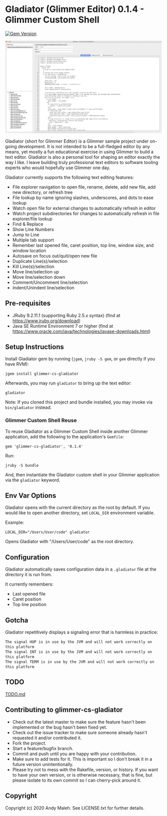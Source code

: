 # Gladiator (Glimmer Editor) 0.1.4 - Glimmer Custom Shell
[![Gem Version](https://badge.fury.io/rb/glimmer-cs-gladiator.svg)](http://badge.fury.io/rb/glimmer-cs-gladiator)

![Gladiator](images/glimmer-gladiator.png)

Gladiator (short for Glimmer Editor) is a Glimmer sample project under on-going development.
It is not intended to be a full-fledged editor by any means, yet mostly a fun educational exercise in using Glimmer to build a text editor.
Gladiator is also a personal tool for shaping an editor exactly the way I like. 
I leave building truly professional text editors to software tooling experts who would hopefully use Glimmer one day.

Gladiator currently supports the following text editing features:
- File explorer navigation to open file, rename, delete, add new file, add new directory, or refresh tree
- File lookup by name ignoring slashes, underscores, and dots to ease lookup
- Watch open file for external changes to automatically refresh in editor
- Watch project subdirectories for changes to automatically refresh in file explorer/file lookup
- Find & Replace
- Show Line Numbers
- Jump to Line
- Multiple tab support
- Remember last opened file, caret position, top line, window size, and window location
- Autosave on focus out/quit/open new file
- Duplicate Line(s)/selection
- Kill Line(s)/selection
- Move line/selection up
- Move line/selection down
- Comment/Uncomment line/selection
- Indent/Unindent line/selection

## Pre-requisites

- JRuby 9.2.11.1 (supporting Ruby 2.5.x syntax) (find at https://www.jruby.org/download)
- Java SE Runtime Environment 7 or higher (find at https://www.oracle.com/java/technologies/javase-downloads.html)

## Setup Instructions

Install Gladiator gem by running (`jgem`, `jruby -S gem`, or `gem` directly if you have RVM):

```
jgem install glimmer-cs-gladiator
```

Afterwards, you may run `gladiator` to bring up the text editor:

```
gladiator
```

Note: If you cloned this project and bundle installed, you may invoke via `bin/gladiator` instead. 

### Glimmer Custom Shell Reuse

To reuse Gladiator as a Glimmer Custom Shell inside another Glimmer application, add the 
following to the application's `Gemfile`:

```
gem 'glimmer-cs-gladiator', '0.1.4'
```

Run:

```
jruby -S bundle
```

And, then instantiate the Gladiator custom shell in your Glimmer application via the `gladiator` keyword.

## Env Var Options

Gladiator opens with the current directory as the root by default. 
If you would like to open another directory, set `LOCAL_DIR` environment variable.

Example:

```
LOCAL_DIR="/Users/User/code" gladiator
```

Opens Gladiator with "/Users/User/code" as the root directory.

## Configuration

Gladiator automatically saves configuration data in a `.gladiator` file at the directory it is run from.

It currently remembers:
- Last opened file
- Caret position
- Top line position

## Gotcha

Gladiator repetitively displays a signaling error that is harmless in practice:
```
The signal HUP is in use by the JVM and will not work correctly on this platform
The signal INT is in use by the JVM and will not work correctly on this platform
The signal TERM is in use by the JVM and will not work correctly on this platform
```

## TODO

[TODO.md](TODO.md)

## Contributing to glimmer-cs-gladiator
 
- Check out the latest master to make sure the feature hasn't been implemented or the bug hasn't been fixed yet.
- Check out the issue tracker to make sure someone already hasn't requested it and/or contributed it.
- Fork the project.
- Start a feature/bugfix branch.
- Commit and push until you are happy with your contribution.
- Make sure to add tests for it. This is important so I don't break it in a future version unintentionally.
- Please try not to mess with the Rakefile, version, or history. If you want to have your own version, or is otherwise necessary, that is fine, but please isolate to its own commit so I can cherry-pick around it.

## Copyright

Copyright (c) 2020 Andy Maleh. See LICENSE.txt for
further details.

